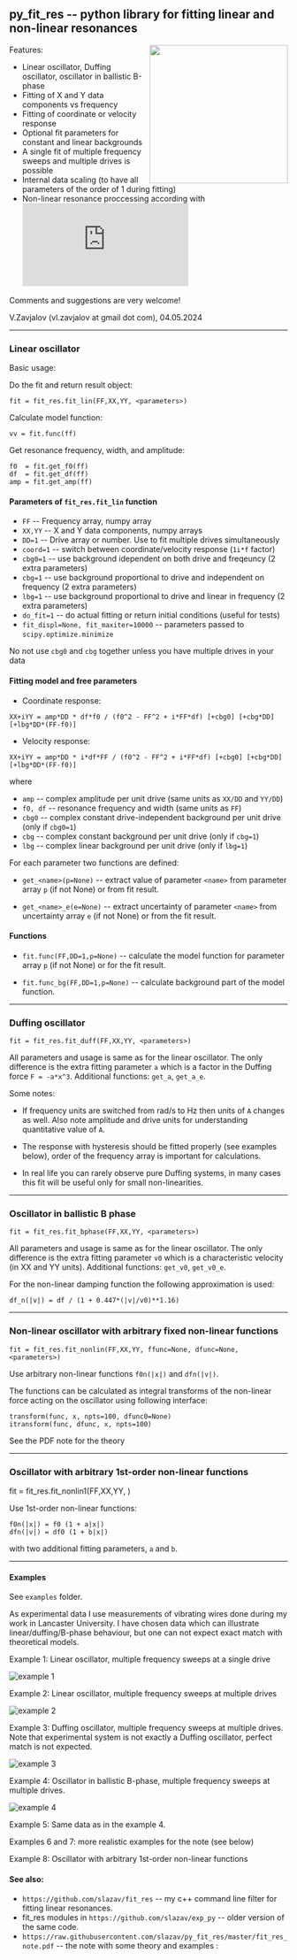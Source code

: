 ## py_fit_res -- python library for fitting linear and non-linear resonances

<img align=right height="250"
src="https://raw.githubusercontent.com/slazav/py_fit_res/master/examples/title.png">

Features:

* Linear oscillator, Duffing oscillator, oscillator in ballistic B-phase
* Fitting of X and Y data components vs frequency
* Fitting of coordinate or velocity response
* Optional fit parameters for constant and linear backgrounds
* A single fit of multiple frequency sweeps and multiple drives is possible
* Internal data scaling (to have all parameters of the order of 1 during fitting)
* Non-linear resonance proccessing according with
  ![PDF](https://raw.githubusercontent.com/slazav/py_fit_res/master/fit_res_note.pdf)

Comments and suggestions are very welcome!

V.Zavjalov (vl.zavjalov at gmail dot com), 04.05.2024

----
### Linear oscillator

Basic usage:

Do the fit and return result object:
```
fit = fit_res.fit_lin(FF,XX,YY, <parameters>)
```

Calculate model function:
```
vv = fit.func(ff)
```

Get resonance frequency, width, and amplitude:
```
f0  = fit.get_f0(ff)
df  = fit.get_df(ff)
amp = fit.get_amp(ff)
```

#### Parameters of `fit_res.fit_lin` function

*   `FF`    -- Frequency array, numpy array
*   `XX,YY` -- X and Y data components, numpy arrays
*   `DD=1`  -- Drive array or number. Use to fit multiple drives simultaneously
*   `coord=1`     -- switch between coordinate/velocity response (`1i*f` factor)
*   `cbg0=1` -- use background idependent on both drive and freqeuncy (2 extra parameters)
*   `cbg=1`  -- use background proportional to drive and independent on frequency (2 extra parameters)
*   `lbg=1`  -- use background proportional to drive and linear in frequency (2 extra parameters)
*   `do_fit=1`    -- do actual fitting or return initial conditions (useful for tests)
*   `fit_displ=None, fit_maxiter=10000` -- parameters passed to `scipy.optimize.minimize`

No not use `cbg0` and `cbg` together unless you have multiple drives in your data

#### Fitting model and free parameters

* Coordinate response:
```
XX+iYY = amp*DD * df*f0 / (f0^2 - FF^2 + i*FF*df) [+cbg0] [+cbg*DD] [+lbg*DD*(FF-f0)]
```

* Velocity response:
```
XX+iYY = amp*DD * i*df*FF / (f0^2 - FF^2 + i*FF*df) [+cbg0] [+cbg*DD] [+lbg*DD*(FF-f0)]
```
where

*   `amp` -- complex amplitude per unit drive (same units as `XX/DD` and `YY/DD`)
*   `f0, df` -- resonance frequency and width (same units as `FF`)
*   `cbg0` -- complex constant drive-independent background per unit drive (only if `cbg0=1`)
*   `cbg`  -- complex constant background per unit drive (only if `cbg=1`)
*   `lbg`  -- complex linear background per unit drive (only if `lbg=1`)

For each parameter two functions are defined:

* `get_<name>(p=None)` -- extract value of parameter `<name>` from parameter array `p`
  (if not None) or from fit result.

* `get_<name>_e(e=None)` -- extract uncertainty of parameter `<name>` from uncertainty
  array `e` (if not None) or from the fit result.

#### Functions

* `fit.func(FF,DD=1,p=None)` -- calculate the model function for parameter array `p`
  (if not None) or for the fit result.

* `fit.func_bg(FF,DD=1,p=None)` -- calculate background part of the model function.

----
### Duffing oscillator

```
fit = fit_res.fit_duff(FF,XX,YY, <parameters>)
```

All parameters and usage is same as for the linear oscillator. The only difference is
the extra fitting parameter `a` which is a factor in the Duffing force `F = -a*x^3`.
Additional functions: `get_a`, `get_a_e`.

Some notes:
* If frequency units are switched from rad/s to Hz then units of `A` changes as well.
  Also note amplitude and drive units for understanding quantitative value of `A`.

* The response with hysteresis should be fitted properly (see examples below),
  order of the frequency array is important for calculations.

* In real life you can rarely observe pure Duffing systems, in many cases this fit
  will be useful only for small non-linearities.

----
### Oscillator in ballistic B phase

```
fit = fit_res.fit_bphase(FF,XX,YY, <parameters>)
```

All parameters and usage is same as for the linear oscillator. The only difference is
the extra fitting parameter `v0` which is a characteristic velocity (in XX and YY units).
Additional functions: `get_v0`, `get_v0_e`.

For the non-linear damping function the following approximation is used:
```
df_n(|v|) = df / (1 + 0.447*(|v|/v0)**1.16)
```

----
### Non-linear oscillator with arbitrary fixed non-linear functions
```
fit = fit_res.fit_nonlin(FF,XX,YY, ffunc=None, dfunc=None, <parameters>)
```

Use arbitrary non-linear functions `f0n(|x|)` and `dfn(|v|)`.

The functions can be calculated as integral transforms of
the non-linear force acting on the oscillator using following interface:

```
transform(func, x, npts=100, dfunc0=None)
itransform(func, dfunc, x, npts=100)
```

See the PDF note for the theory

----
### Oscillator with arbitrary 1st-order non-linear functions

fit = fit_res.fit_nonlin1(FF,XX,YY, <parameters>)

Use 1st-order non-linear functions:
```
f0n(|x|) = f0 (1 + a|x|)
dfn(|v|) = df0 (1 + b|x|)
```
with two additional fitting parameters, `a` and `b`.

----
#### Examples

See `examples` folder.

As experimental data I use measurements of vibrating wires done during
my work in Lancaster University. I have chosen data which can illustrate
linear/duffing/B-phase behaviour, but one can not expect exact match
with theoretical models.

Example 1: Linear oscillator, multiple frequency sweeps at a single drive

![example 1](https://raw.githubusercontent.com/slazav/py_fit_res/master/examples/example1.png)

Example 2: Linear oscillator, multiple frequency sweeps at multiple drives

![example 2](https://raw.githubusercontent.com/slazav/py_fit_res/master/examples/example2.png)

Example 3: Duffing oscillator, multiple frequency sweeps at multiple drives.
Note that experimental system is not exactly a Duffing oscillator, perfect match is not expected.

![example 3](https://raw.githubusercontent.com/slazav/py_fit_res/master/examples/example3.png)

Example 4: Oscillator in ballistic B-phase, multiple frequency sweeps at multiple drives.

![example 4](https://raw.githubusercontent.com/slazav/py_fit_res/master/examples/example4.png)

Example 5: Same data as in the example 4.

Examples 6 and 7: more realistic examples for the note (see below)

Example 8: Oscillator with arbitrary 1st-order non-linear functions

#### See also:


* `https://github.com/slazav/fit_res` -- my c++ command line filter for fitting linear resonances.
* fit_res modules in `https://github.com/slazav/exp_py` -- older version of the same code.
* `https://raw.githubusercontent.com/slazav/py_fit_res/master/fit_res_note.pdf` -- the note with some theory and examples :
